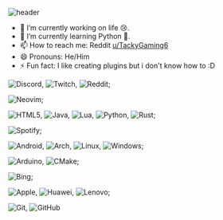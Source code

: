 ![header](https://capsule-render.vercel.app/api?type=waving&color=gradient&height=150&text=Hey%20Yo!&animation=fadeIn&fontColor=gradient&fontSize=50&fontAlign=40&fontAlignY=35&desc=Trying%20to%20sort%20out%20my%20life%20with%20Coding%20:D&descAlign=60&descAlignY=55)

- 🔭 I’m currently working on life 😢.
- 🌱 I’m currently learning Python 🐍.
- 📫 How to reach me: Reddit [u/TackyGaming6](https://reddit.com/user/TackyGaming6)
- 😄 Pronouns: He/Him
- ⚡ Fun fact: I like creating plugins but i don't know how to :D

![Discord](https://img.shields.io/badge/Discord-%235865F2.svg?style=for-the-badge&logo=discord&logoColor=white),
![Twitch](https://img.shields.io/badge/Twitch-%239146FF.svg?style=for-the-badge&logo=Twitch&logoColor=white),
![Reddit](https://img.shields.io/badge/Reddit-%23FF4500.svg?style=for-the-badge&logo=Reddit&logoColor=white);

![Neovim](https://img.shields.io/badge/NeoVim-%2357A143.svg?&style=for-the-badge&logo=neovim&logoColor=white);

![HTML5](https://img.shields.io/badge/html5-%23E34F26.svg?style=for-the-badge&logo=html5&logoColor=white),
![Java](https://img.shields.io/badge/java-%23ED8B00.svg?style=for-the-badge&logo=openjdk&logoColor=white),
![Lua](https://img.shields.io/badge/lua-%232C2D72.svg?style=for-the-badge&logo=lua&logoColor=white),
![Python](https://img.shields.io/badge/python-3670A0?style=for-the-badge&logo=python&logoColor=ffdd54),
![Rust](https://img.shields.io/badge/rust-%23000000.svg?style=for-the-badge&logo=rust&logoColor=white);

![Spotify](https://img.shields.io/badge/Spotify-1ED760?style=for-the-badge&logo=spotify&logoColor=white);

![Android](https://img.shields.io/badge/Android-3DDC84?style=for-the-badge&logo=android&logoColor=white),
![Arch](https://img.shields.io/badge/Arch%20Linux-1793D1?logo=arch-linux&logoColor=fff&style=for-the-badge),
![Linux](https://img.shields.io/badge/Linux-FCC624?style=for-the-badge&logo=linux&logoColor=black),
![Windows](https://img.shields.io/badge/Windows-0078D6?style=for-the-badge&logo=windows&logoColor=white);

![Arduino](https://img.shields.io/badge/-Arduino-00979D?style=for-the-badge&logo=Arduino&logoColor=white),
![CMake](https://img.shields.io/badge/CMake-%23008FBA.svg?style=for-the-badge&logo=cmake&logoColor=white);

![Bing](https://img.shields.io/badge/Microsoft%20Bing-258FFA?style=for-the-badge&logo=Microsoft%20Bing&logoColor=white);

![Apple](https://img.shields.io/badge/Apple-%23000000.svg?style=for-the-badge&logo=apple&logoColor=white),
![Huawei](https://img.shields.io/badge/Huawei-%23FF0000.svg?style=for-the-badge&logo=huawei&logoColor=white),
![Lenovo](https://img.shields.io/badge/lenovo-E2231A?style=for-the-badge&logo=lenovo&logoColor=white);

![Git](https://img.shields.io/badge/git-%23F05033.svg?style=for-the-badge&logo=git&logoColor=white),
![GitHub](https://img.shields.io/badge/github-%23121011.svg?style=for-the-badge&logo=github&logoColor=white)
